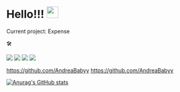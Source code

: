 # Hello!!! <img src="https://raw.githubusercontent.com/MartinHeinz/MartinHeinz/master/wave.gif" width="30px">


Current project: Expense

:hammer_and_wrench: 

![](https://img.shields.io/badge/<Skill>-<HTML>-informational?style=flat&logo=<LOGO_NAME>&logoColor=white&color=2bbc8a)
![](https://img.shields.io/badge/<Skill>-<CSS>-informational?style=flat&logo=<LOGO_NAME>&logoColor=white&color=2bbc8a)
![](https://img.shields.io/badge/<Skill>-<JavarScript>-informational?style=flat&logo=<LOGO_NAME>&logoColor=white&color=2bbc8a)
![](https://img.shields.io/badge/<Framework>-<React>-informational?style=flat&logo=<LOGO_NAME>&logoColor=white&color=2bbc8a)


https://github.com/AndreaBabyy
https://github.com/AndreaBabyy

[![Anurag's GitHub stats](https://github-readme-stats.vercel.app/api?username=AndreaBabyy)](https://github.com/anuraghazra/github-readme-stats)
